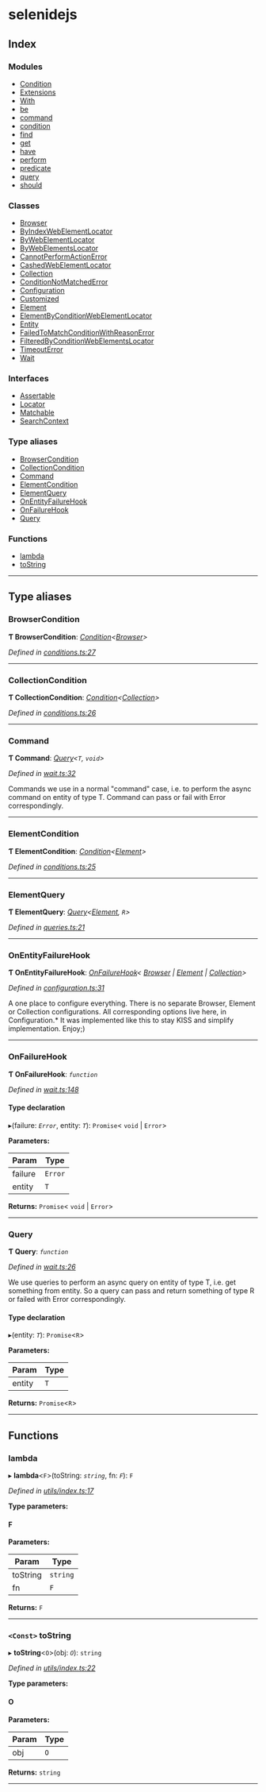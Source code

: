
#  selenidejs

## Index

### Modules

* [Condition](modules/condition.md)
* [Extensions](modules/extensions.md)
* [With](modules/with.md)
* [be](modules/be.md)
* [command](modules/command.md)
* [condition](modules/condition.md)
* [find](modules/find.md)
* [get](modules/get.md)
* [have](modules/have.md)
* [perform](modules/perform.md)
* [predicate](modules/predicate.md)
* [query](modules/query.md)
* [should](modules/should.md)

### Classes

* [Browser](classes/browser.md)
* [ByIndexWebElementLocator](classes/byindexwebelementlocator.md)
* [ByWebElementLocator](classes/bywebelementlocator.md)
* [ByWebElementsLocator](classes/bywebelementslocator.md)
* [CannotPerformActionError](classes/cannotperformactionerror.md)
* [CashedWebElementLocator](classes/cashedwebelementlocator.md)
* [Collection](classes/collection.md)
* [ConditionNotMatchedError](classes/conditionnotmatchederror.md)
* [Configuration](classes/configuration.md)
* [Customized](classes/customized.md)
* [Element](classes/element.md)
* [ElementByConditionWebElementLocator](classes/elementbyconditionwebelementlocator.md)
* [Entity](classes/entity.md)
* [FailedToMatchConditionWithReasonError](classes/failedtomatchconditionwithreasonerror.md)
* [FilteredByConditionWebElementsLocator](classes/filteredbyconditionwebelementslocator.md)
* [TimeoutError](classes/timeouterror.md)
* [Wait](classes/wait.md)

### Interfaces

* [Assertable](interfaces/assertable.md)
* [Locator](interfaces/locator.md)
* [Matchable](interfaces/matchable.md)
* [SearchContext](interfaces/searchcontext.md)

### Type aliases

* [BrowserCondition](#browsercondition)
* [CollectionCondition](#collectioncondition)
* [Command](#command)
* [ElementCondition](#elementcondition)
* [ElementQuery](#elementquery)
* [OnEntityFailureHook](#onentityfailurehook)
* [OnFailureHook](#onfailurehook)
* [Query](#query)

### Functions

* [lambda](#lambda)
* [toString](#tostring)

---

## Type aliases

<a id="browsercondition"></a>

###  BrowserCondition

**Ƭ BrowserCondition**: *[Condition](modules/condition.md)<[Browser](classes/browser.md)>*

*Defined in [conditions.ts:27](https://github.com/KnowledgeExpert/selenidejs/blob/master/lib/conditions.ts#L27)*

___
<a id="collectioncondition"></a>

###  CollectionCondition

**Ƭ CollectionCondition**: *[Condition](modules/condition.md)<[Collection](classes/collection.md)>*

*Defined in [conditions.ts:26](https://github.com/KnowledgeExpert/selenidejs/blob/master/lib/conditions.ts#L26)*

___
<a id="command"></a>

###  Command

**Ƭ Command**: *[Query](#query)<`T`, `void`>*

*Defined in [wait.ts:32](https://github.com/KnowledgeExpert/selenidejs/blob/master/lib/wait.ts#L32)*

Commands we use in a normal "command" case, i.e. to perform the async command on entity of type T. Command can pass or fail with Error correspondingly.

___
<a id="elementcondition"></a>

###  ElementCondition

**Ƭ ElementCondition**: *[Condition](modules/condition.md)<[Element](classes/element.md)>*

*Defined in [conditions.ts:25](https://github.com/KnowledgeExpert/selenidejs/blob/master/lib/conditions.ts#L25)*

___
<a id="elementquery"></a>

###  ElementQuery

**Ƭ ElementQuery**: *[Query](#query)<[Element](classes/element.md), `R`>*

*Defined in [queries.ts:21](https://github.com/KnowledgeExpert/selenidejs/blob/master/lib/queries.ts#L21)*

___
<a id="onentityfailurehook"></a>

###  OnEntityFailureHook

**Ƭ OnEntityFailureHook**: *[OnFailureHook](#onfailurehook)< [Browser](classes/browser.md) &#124; [Element](classes/element.md) &#124; [Collection](classes/collection.md)>*

*Defined in [configuration.ts:31](https://github.com/KnowledgeExpert/selenidejs/blob/master/lib/configuration.ts#L31)*

A one place to configure everything. There is no separate Browser, Element or Collection configurations. All corresponding options live here, in Configuration.* It was implemented like this to stay KISS and simplify implementation. Enjoy;)

___
<a id="onfailurehook"></a>

###  OnFailureHook

**Ƭ OnFailureHook**: *`function`*

*Defined in [wait.ts:148](https://github.com/KnowledgeExpert/selenidejs/blob/master/lib/wait.ts#L148)*

#### Type declaration
▸(failure: *`Error`*, entity: *`T`*): `Promise`< `void` &#124; `Error`>

**Parameters:**

| Param | Type |
| ------ | ------ |
| failure | `Error` |
| entity | `T` |

**Returns:** `Promise`< `void` &#124; `Error`>

___
<a id="query"></a>

###  Query

**Ƭ Query**: *`function`*

*Defined in [wait.ts:26](https://github.com/KnowledgeExpert/selenidejs/blob/master/lib/wait.ts#L26)*

We use queries to perform an async query on entity of type T, i.e. get something from entity. So a query can pass and return something of type R or failed with Error correspondingly.

#### Type declaration
▸(entity: *`T`*): `Promise`<`R`>

**Parameters:**

| Param | Type |
| ------ | ------ |
| entity | `T` |

**Returns:** `Promise`<`R`>

___

## Functions

<a id="lambda"></a>

###  lambda

▸ **lambda**<`F`>(toString: *`string`*, fn: *`F`*): `F`

*Defined in [utils/index.ts:17](https://github.com/KnowledgeExpert/selenidejs/blob/master/lib/utils/index.ts#L17)*

**Type parameters:**

#### F 
**Parameters:**

| Param | Type |
| ------ | ------ |
| toString | `string` |
| fn | `F` |

**Returns:** `F`

___
<a id="tostring"></a>

### `<Const>` toString

▸ **toString**<`O`>(obj: *`O`*): `string`

*Defined in [utils/index.ts:22](https://github.com/KnowledgeExpert/selenidejs/blob/master/lib/utils/index.ts#L22)*

**Type parameters:**

#### O 
**Parameters:**

| Param | Type |
| ------ | ------ |
| obj | `O` |

**Returns:** `string`

___


